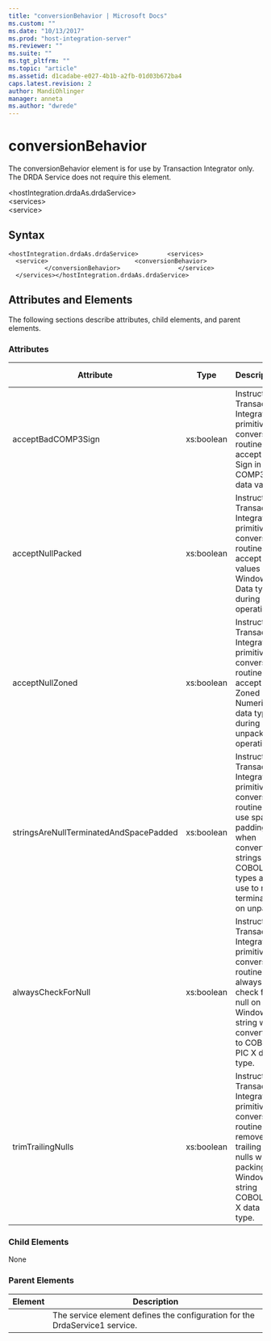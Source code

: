 ```yaml
---
title: "conversionBehavior | Microsoft Docs"
ms.custom: ""
ms.date: "10/13/2017"
ms.prod: "host-integration-server"
ms.reviewer: ""
ms.suite: ""
ms.tgt_pltfrm: ""
ms.topic: "article"
ms.assetid: d1cadabe-e027-4b1b-a2fb-01d03b672ba4
caps.latest.revision: 2
author: MandiOhlinger
manager: anneta
ms.author: "dwrede"
---
```

# conversionBehavior
The conversionBehavior element is for use by Transaction Integrator only. The DRDA Service does not require this element.  
  
 \<hostIntegration.drdaAs.drdaService>  
\<services>  
\<service>  
  
## Syntax  
  
```  
<hostIntegration.drdaAs.drdaService>        <services>                <service>                        <conversionBehavior>                        </conversionBehavior>                </service>        </services></hostIntegration.drdaAs.drdaService>  
```  
  
## Attributes and Elements  
 The following sections describe attributes, child elements, and parent elements.  
  
### Attributes  
  
|Attribute|Type|Description|Required|Default Value|  
|---------------|----------|-----------------|--------------|-------------------|  
|acceptBadCOMP3Sign|xs:boolean|Instructs Transaction Integrator primitive conversion routines to accept Bad Sign in a COMP3 data value.|false|false|  
|acceptNullPacked|xs:boolean|Instructs Transaction Integrator primitive conversion routines to accept null values in Windows Data type during pack operations.|false|false|  
|acceptNullZoned|xs:boolean|Instructs Transaction Integrator primitive conversion routines to accept null Zoned Numeric data types during unpack operations.|false|false|  
|stringsAreNullTerminatedAndSpacePadded|xs:boolean|Instructs Transaction Integrator primitive conversion routines to use space padding when converting strings to COBOL types and use to null termination on unpack.|false|false|  
|alwaysCheckForNull|xs:boolean|Instructs Transaction Integrator primitive conversion routines to always check for a null on a Windows string when converting to COBOL PIC X data type.|false|false|  
|trimTrailingNulls|xs:boolean|Instructs Transaction Integrator primitive conversion routines to remove trailing nulls when packing a Windows string COBOL PIC X data type.|false|false|  
  
### Child Elements  
 None  
  
### Parent Elements  
  
|Element|Description|  
|-------------|-----------------|  
||The service element defines the configuration for the DrdaService1 service.|